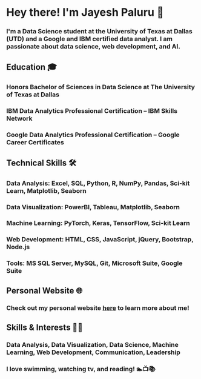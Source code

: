 # Hey there! I'm Jayesh Paluru 👋

### I'm a Data Science student at the University of Texas at Dallas (UTD) and a Google and IBM certified data analyst. I am passionate about data science, web development, and AI.

## Education 🎓
### Honors Bachelor of Sciences in Data Science at The University of Texas at Dallas
### IBM Data Analytics Professional Certification – IBM Skills Network
### Google Data Analytics Professional Certification – Google Career Certificates
## Technical Skills 🛠️
### Data Analysis: Excel, SQL, Python, R, NumPy, Pandas, Sci-kit Learn, Matplotlib, Seaborn
### Data Visualization: PowerBI, Tableau, Matplotlib, Seaborn
### Machine Learning: PyTorch, Keras, TensorFlow, Sci-kit Learn
### Web Development: HTML, CSS, JavaScript, jQuery, Bootstrap, Node.js
### Tools: MS SQL Server, MySQL, Git, Microsoft Suite, Google Suite

## Personal Website 🌐
### Check out my personal website [here](https://www.jayeshp.com/) to learn more about me!

## Skills & Interests 🤹‍♂️
### Data Analysis, Data Visualization, Data Science, Machine Learning, Web Development, Communication, Leadership
### I love swimming, watching tv, and reading! 🏊📺📚
